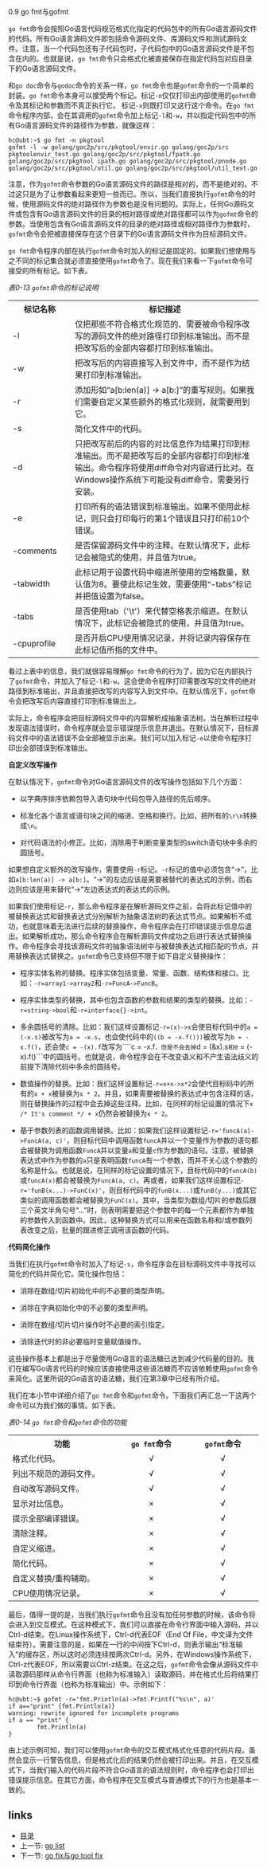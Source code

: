 0.9 go fmt与gofmt

 
```go fmt```命令会按照Go语言代码规范格式化指定的代码包中的所有Go语言源码文件的代码。所有Go语言源码文件即包括命令源码文件、库源码文件和测试源码文件。注意，当一个代码包还有子代码包时，子代码包中的Go语言源码文件是不包含在内的。也就是说，```go fmt```命令只会格式化被直接保存在指定代码包对应目录下的Go语言源码文件。

和```go doc```命令与```godoc```命令的关系一样，```go fmt```命令也是```gofmt```命令的一个简单的封装。```go fmt```命令本身可以接受两个标记。标记```-n```仅仅打印出内部使用的```gofmt```命令及其标记和参数而不真正执行它。 标记```-x```则既打印又这行这个命令。在```go fmt```命令程序内部，会在其调用的```gofmt```命令加上标记```-l```和```-w```，并以指定代码包中的所有Go语言源码文件的路径作为参数，就像这样：

	hc@ubt:~$ go fmt -n pkgtool
	gofmt -l -w golang/goc2p/src/pkgtool/envir.go golang/goc2p/src pkgtoolenvir_test.go golang/goc2p/src/pkgtool/fpath.go golang/goc2p/src/pkgtool ipath.go golang/goc2p/src/pkgtool/pnode.go golang/goc2p/src/pkgtool/util.go golang/goc2p/src/pkgtool/util_test.go

注意，作为```gofmt```命令参数的Go语言源码文件的路径是相对的，而不是绝对的。不过这只是为了让参数看起来更短一些而已。所以，当我们直接执行```gofmt```命令的时候，使用源码文件的绝对路径作为参数也是没有问题的。实际上，任何Go源码文件或包含有Go语言源码文件的目录的相对路径或绝对路径都可以作为```gofmt```命令的参数。当使用包含有Go语言源码文件的目录的绝对路径或相对路径作为参数时，```gofmt```命令会把被直接保存在这个目录下的Go语言源码文件作为目标源码文件。

```go fmt```命令程序内部在执行```gofmt```命令时加入的标记是固定的。如果我们想使用与之不同的标记集合就必须直接使用```gofmt```命令了。现在我们来看一下```gofmt```命令可接受的所有标记。如下表。

_表0-13 ```gofmt```命令的标记说明_
<table class="table table-bordered table-striped table-condensed">
   <tr>
    <th width=25%>
	  标记名称
	</th>
    <th>
	  标记描述
	</th>
  </tr>
  <tr>
    <td>
	  -l
	</td>
	<td>
	  仅把那些不符合格式化规范的、需要被命令程序改写的源码文件的绝对路径打印到标准输出。而不是把改写后的全部内容都打印到标准输出。
	</td>
  </tr>
  <tr>
    <td>
	  -w
	</td>
	<td>
	  把改写后的内容直接写入到文件中，而不是作为结果打印到标准输出。
	</td>
  </tr>
  <tr>
    <td>
	  -r
	</td>
	<td>
	  添加形如“a[b:len(a)] -> a[b:]”的重写规则。如果我们需要自定义某些额外的格式化规则，就需要用到它。
	</td>
  </tr>
  <tr>
    <td>
	  -s
	</td>
	<td>
	  简化文件中的代码。
	</td>
  </tr>
  <tr>
    <td>
	  -d
	</td>
	<td>
	  只把改写前后的内容的对比信息作为结果打印到标准输出。而不是把改写后的全部内容都打印到标准输出。命令程序将使用diff命令对内容进行比对。在Windows操作系统下可能没有diff命令，需要另行安装。
	</td>
  </tr>
  <tr>
    <td>
	  -e
	</td>
	<td>
	  打印所有的语法错误到标准输出。如果不使用此标记，则只会打印每行的第1个错误且只打印前10个错误。
	</td>
  </tr>
  <tr>
    <td>
	  -comments
	</td>
	<td>
	  是否保留源码文件中的注释。在默认情况下，此标记会被隐式的使用，并且值为true。
	</td>
  </tr>
  <tr>
    <td>
	  -tabwidth
	</td>
	<td>
	  此标记用于设置代码中缩进所使用的空格数量，默认值为8。要使此标记生效，需要使用“-tabs”标记并把值设置为false。
	</td>
  </tr>
  <tr>
    <td>
	  -tabs
	</td>
	<td>
	  是否使用tab（'\t'）来代替空格表示缩进。在默认情况下，此标记会被隐式的使用，并且值为true。
	</td>
  </tr>
  <tr>
    <td>
	  -cpuprofile
	</td>
	<td>
	  是否开启CPU使用情况记录，并将记录内容保存在此标记值所指的文件中。
	</td>
  </tr>
</table>

看过上表中的信息，我们就很容易理解```go fmt```命令的行为了。因为它在内部执行了```gofmt```命令，并加入了标记```-l```和```-w```。这会使命令程序打印需要改写的文件的绝对路径到标准输出，并且直接把改写的内容写入到文件中。在默认情况下，```gofmt```命令会把改写后内容直接打印到标准输出上。

实际上，命令程序会把目标源码文件中的内容解析成抽象语法树。当在解析过程中发现语法错误时，命令程序就会显示错误提示信息并退出。在默认情况下，目标源码文件中的语法错误不会全部被显示出来。我们可以加入标记```-e```以使命令程序打印出全部错误到标准输出。

**自定义改写操作**

在默认情况下，```gofmt```命令对Go语言源码文件的改写操作包括如下几个方面：

+ 以字典序排序依赖包导入语句块中代码包导入路径的先后顺序。

+ 标准化各个语言或语句块之间的缩进、空格和换行。比如，把所有的```\r\n```转换成```\n```。

+ 对代码语法的小修正。比如，消除用于判断变量类型的switch语句块中多余的圆括号。

如果想自定义额外的改写操作，需要使用```-r```标记。```-r```标记的值中必须包含“->”，比如```a[b:len(a)] -> a[b:]```。“->”的左边应该是需要被替代的表达式的示例，而右边则应该是用来替代“->”左边表达式的表达式的示例。

如果我们使用标记```-r```，那么命令程序是在解析源码文件之前，会将此标记值中的被替换表达式和替换表达式分别解析为抽象语法树的表达式节点。如果解析不成功，也就意味着无法进行后续的替换操作，命令程序会在打印错误提示信息后退出。如果解析成功，那么命令程序会在解析源码文件成功之后进行表达式替换操作。命令程序会寻找该源码文件的抽象语法树中与被替换表达式相匹配的节点，并用替换表达式替换之。```gofmt```命令已支持但不限于如下自定义替换操作：

+ 程序实体名称的替换。程序实体包括变量、常量、函数、结构体和接口。比如：```-r=array1->array2```和```-r=FuncA->FuncB```。

+ 程序实体类型的替换，其中也包含函数的参数和结果的类型的替换。比如：```-r=string->bool```和```-r=interface{}->int```。

+ 多余圆括号的清除。比如：我们这样设置标记```-r=(x)->x```会使目标代码中的```a = (-x.s)```被改写为```a = -x.s```，也会使代码中的```((b = -x.f()))```被改写为```b = -x.f()```，还会使```c = -(x).f```改写为````c = -x.f```，但是不会去掉```d = (&x).s```和```e = (-x).f()```中的圆括号。也就是说，命令程序会在不改变语义和不产生语法歧义的前提下清除代码中多余的圆括号。

+ 数值操作的替换。比如：我们这样设置标记```-r=x+x->x*2```会使代目标码中的所有的```x + x```被替换为```x * 2```。并且，如果需要被替换的表达式中包含注释的话，则在替换操作的过程中会去掉这些注释。比如，在同样的标记设置的情况下```x /* It's comment */ + x```仍然会被替换为```x * 2```。

+ 基于参数列表的函数调用替换。比如：如果我们这样设置标记```-r='funcA(a)->FuncA(a, c)'```，则目标代码中调用函数```funcA```并以一个变量作为参数的语句都会被替换为调用函数```FuncA```并以变量```a```和变量```c```作为参数的语句。注意，被替换表达式中作为参数的```a```只是表明函数```funcA```有一个参数，而并不关心这个参数的名称是什么。也就是说，在同样的标记设置的情况下，目标代码中的```funcA(b)```或```funcA(x)```都会被替换为```FuncA(a, c)```。再或者，如果我们这样设置标记```-r='funB(x...)->FunC(x)'```，则目标代码中的```funB(x...)```或```funB(y...)```或其它类似的调用函数都会被替换为```FunC(x)```。其中，当类型为数组/切片的参数后跟三个英文半角句号“...”时，则表明需要把这个参数中的每一个元素都作为单独的参数传入到函数中。因此，这种替换方式可以用来在函数名称和/或参数列表改变之后，批量的跟进修正调用该函数的代码。

**代码简化操作**

当我们在执行```gofmt```命令时加入了标记```-s```，命令程序会在目标源码文件中寻找可以简化的代码并简化它。简化操作包括：

+ 消除在数组/切片初始化中的不必要的类型声明。

+ 消除在字典初始化中的不必要的类型声明。

+ 消除在数组/切片切片操作时不必要的索引指定。

+ 消除迭代时的非必要临时变量赋值操作。

这些操作基本上都是出于尽量使用Go语言的语法糖已达到减少代码量的目的。我们在编写Go语言代码的时候应该直接使用这些语法糖而不应该依赖使用```gofmt```命令来简化。这里所说的Go语言的语法糖，我们在第3章中已经有所介绍。

我们在本小节中详细介绍了```go fmt```命令和```gofmt```命令。下面我们再汇总一下这两个命令可以为我们做的事情。如下表。

_表0-14 ```go fmt```命令和```gofmt```命令的功能_
<table class="table table-bordered table-striped table-condensed">
   <tr>
    <th width=30%>
	  功能
	</th>
    <th width=20%>
	  <code>go fmt</code>命令
	</th>
	<th width=20%>
	  <code>gofmt</code>命令
	</th>
  </tr>
  <tr>
    <td>
	  格式化代码。
	</td>
	<td align=center>
	  √
	</td>
	<td align=center>
	  √
	</td>
  </tr>
  <tr>
    <td>
	  列出不规范的源码文件。
	</td>
	<td align=center>
	  √
	</td>
	<td align=center>
	  √
	</td>
  </tr>
  <tr>
    <td>
	  自动改写源码文件。
	</td>
	<td align=center>
	  √
	</td>
	<td align=center>
	  √
	</td>
  </tr>
  <tr>
    <td>
	  显示对比信息。
	</td>
	<td align=center>
	  ×
	</td>
	<td align=center>
	  √
	</td>
  </tr>
  <tr>
    <td>
	  提示全部编译错误。
	</td>
	<td align=center>
	  ×
	</td>
	<td align=center>
	  √
	</td>
  </tr>
  <tr>
    <td>
	  清除注释。
	</td>
	<td align=center>
	  ×
	</td>
	<td align=center>
	  √
	</td>
  </tr>
  <tr>
    <td>
	  自定义缩进。
	</td>
	<td align=center>
	  ×
	</td>
	<td align=center>
	  √
	</td>
  </tr>
  <tr>
    <td>
	  简化代码。
	</td>
	<td align=center>
	  ×
	</td>
	<td align=center>
	  √
	</td>
  </tr>
  <tr>
    <td>
	  自定义替换/重构辅助。
	</td>
	<td align=center>
	  ×
	</td>
	<td align=center>
	  √
	</td>
  </tr>
  <tr>
    <td>
	  CPU使用情况记录。
	</td>
	<td align=center>
	  ×
	</td>
	<td align=center>
	  √
	</td>
  </tr>
</table>

最后，值得一提的是，当我们执行```gofmt```命令且没有加任何参数的时候，该命令将会进入到交互模式。在这种模式下，我们可以直接在命令行界面中输入源码，并以Ctrl-d结束。在Linux操作系统下，Ctrl-d代表EOF（End Of File，中文译为文件结束符）。需要注意的是，如果在一行的中间按下Ctrl-d，则表示输出“标准输入”的缓存区，所以这时必须连续按两次Ctrl-d。另外，在Windows操作系统下，Ctrl-z代表EOF，所以需要以Ctrl-z结束。在这之后，```gofmt```命令会像从源码文件中读取源码那样从命令行界面（也称为标准输入）读取源码，并在格式化后将结果打印到命令行界面（也称为标准输出）中。示例如下：

	hc@ubt:~$ gofmt -r='fmt.Println(a)->fmt.Printf("%s\n", a)'
	if a=="print" {fmt.Println(a)}
	warning: rewrite ignored for incomplete programs
	if a == "print" {
	        fmt.Println(a)
	}

由上述示例可知，我们可以使用```gofmt```命令的交互模式格式化任意的代码片段。虽然会显示一行警告信息，但是格式化后的结果仍然会被打印出来。并且，在交互模式下，当我们输入的代码片段不符合Go语言的语法规则时，命令程序也会打印出错误提示信息。在其它方面，命令程序在交互模式与普通模式下的行为也是基本一致的。 



  ## links  
  * [目录](catalog.md)
  * 上一节: [go list](0.8.md)
  * 下一节: [go fix与go tool fix](0.10.md)